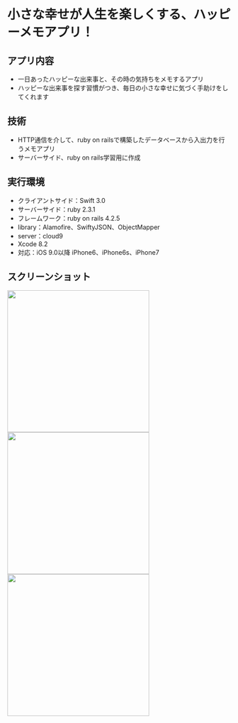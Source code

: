 # 小さな幸せが人生を楽しくする、ハッピーメモアプリ！

## アプリ内容
* 一日あったハッピーな出来事と、その時の気持ちをメモするアプリ
* ハッピーな出来事を探す習慣がつき、毎日の小さな幸せに気づく手助けをしてくれます

## 技術
* HTTP通信を介して、ruby on railsで構築したデータベースから入出力を行うメモアプリ
* サーバーサイド、ruby on rails学習用に作成

## 実行環境
* クライアントサイド：Swift 3.0
* サーバーサイド：ruby 2.3.1
* フレームワーク：ruby on rails 4.2.5
* library：Alamofire、SwiftyJSON、ObjectMapper
* server：cloud9
* Xcode 8.2
* 対応：iOS 9.0以降 iPhone6、iPhone6s、iPhone7


## スクリーンショット
<img src="https://user-images.githubusercontent.com/26180642/28452005-991a8fee-6e2b-11e7-9470-98a274c0eb04.PNG" width="320px">
<img src="https://user-images.githubusercontent.com/26180642/28452102-00161f9c-6e2c-11e7-8eda-5c89ec151f89.PNG" width="320px">
<img src="https://user-images.githubusercontent.com/26180642/28452134-22b12614-6e2c-11e7-870c-cd7ae6f2ebb8.PNG" width="320px">
